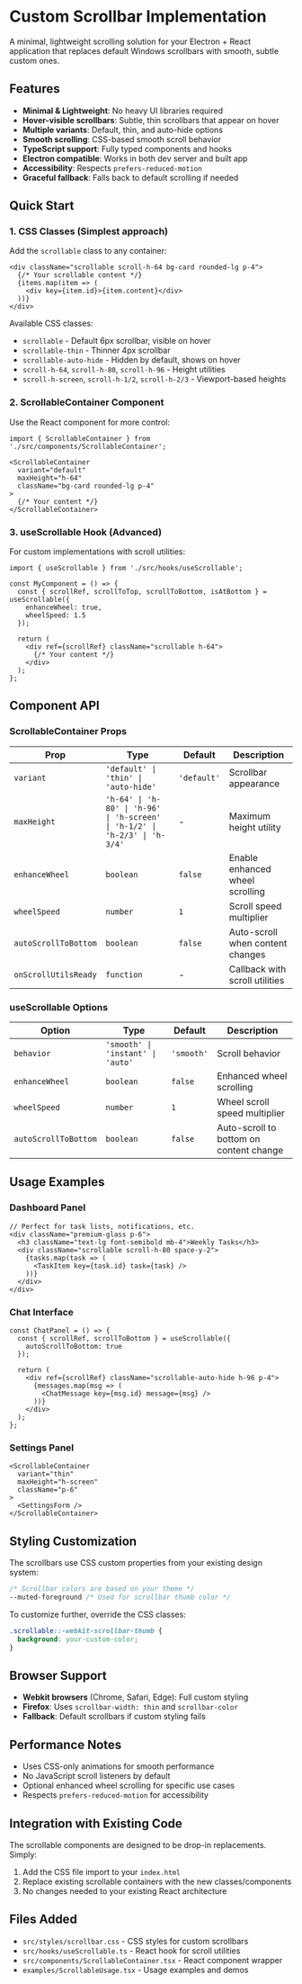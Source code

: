 # Custom Scrollbar Implementation

A minimal, lightweight scrolling solution for your Electron + React application that replaces default Windows scrollbars with smooth, subtle custom ones.

## Features

- **Minimal & Lightweight**: No heavy UI libraries required
- **Hover-visible scrollbars**: Subtle, thin scrollbars that appear on hover
- **Multiple variants**: Default, thin, and auto-hide options
- **Smooth scrolling**: CSS-based smooth scroll behavior
- **TypeScript support**: Fully typed components and hooks
- **Electron compatible**: Works in both dev server and built app
- **Accessibility**: Respects `prefers-reduced-motion`
- **Graceful fallback**: Falls back to default scrolling if needed

## Quick Start

### 1. CSS Classes (Simplest approach)

Add the `scrollable` class to any container:

```tsx
<div className="scrollable scroll-h-64 bg-card rounded-lg p-4">
  {/* Your scrollable content */}
  {items.map(item => (
    <div key={item.id}>{item.content}</div>
  ))}
</div>
```

Available CSS classes:
- `scrollable` - Default 6px scrollbar, visible on hover
- `scrollable-thin` - Thinner 4px scrollbar
- `scrollable-auto-hide` - Hidden by default, shows on hover
- `scroll-h-64`, `scroll-h-80`, `scroll-h-96` - Height utilities
- `scroll-h-screen`, `scroll-h-1/2`, `scroll-h-2/3` - Viewport-based heights

### 2. ScrollableContainer Component

Use the React component for more control:

```tsx
import { ScrollableContainer } from './src/components/ScrollableContainer';

<ScrollableContainer 
  variant="default" 
  maxHeight="h-64"
  className="bg-card rounded-lg p-4"
>
  {/* Your content */}
</ScrollableContainer>
```

### 3. useScrollable Hook (Advanced)

For custom implementations with scroll utilities:

```tsx
import { useScrollable } from './src/hooks/useScrollable';

const MyComponent = () => {
  const { scrollRef, scrollToTop, scrollToBottom, isAtBottom } = useScrollable({
    enhanceWheel: true,
    wheelSpeed: 1.5
  });

  return (
    <div ref={scrollRef} className="scrollable h-64">
      {/* Your content */}
    </div>
  );
};
```

## Component API

### ScrollableContainer Props

| Prop | Type | Default | Description |
|------|------|---------|-------------|
| `variant` | `'default' \| 'thin' \| 'auto-hide'` | `'default'` | Scrollbar appearance |
| `maxHeight` | `'h-64' \| 'h-80' \| 'h-96' \| 'h-screen' \| 'h-1/2' \| 'h-2/3' \| 'h-3/4'` | - | Maximum height utility |
| `enhanceWheel` | `boolean` | `false` | Enable enhanced wheel scrolling |
| `wheelSpeed` | `number` | `1` | Scroll speed multiplier |
| `autoScrollToBottom` | `boolean` | `false` | Auto-scroll when content changes |
| `onScrollUtilsReady` | `function` | - | Callback with scroll utilities |

### useScrollable Options

| Option | Type | Default | Description |
|--------|------|---------|-------------|
| `behavior` | `'smooth' \| 'instant' \| 'auto'` | `'smooth'` | Scroll behavior |
| `enhanceWheel` | `boolean` | `false` | Enhanced wheel scrolling |
| `wheelSpeed` | `number` | `1` | Wheel scroll speed multiplier |
| `autoScrollToBottom` | `boolean` | `false` | Auto-scroll to bottom on content change |

## Usage Examples

### Dashboard Panel
```tsx
// Perfect for task lists, notifications, etc.
<div className="premium-glass p-6">
  <h3 className="text-lg font-semibold mb-4">Weekly Tasks</h3>
  <div className="scrollable scroll-h-80 space-y-2">
    {tasks.map(task => (
      <TaskItem key={task.id} task={task} />
    ))}
  </div>
</div>
```

### Chat Interface
```tsx
const ChatPanel = () => {
  const { scrollRef, scrollToBottom } = useScrollable({
    autoScrollToBottom: true
  });

  return (
    <div ref={scrollRef} className="scrollable-auto-hide h-96 p-4">
      {messages.map(msg => (
        <ChatMessage key={msg.id} message={msg} />
      ))}
    </div>
  );
};
```

### Settings Panel
```tsx
<ScrollableContainer 
  variant="thin" 
  maxHeight="h-screen"
  className="p-6"
>
  <SettingsForm />
</ScrollableContainer>
```

## Styling Customization

The scrollbars use CSS custom properties from your existing design system:

```css
/* Scrollbar colors are based on your theme */
--muted-foreground /* Used for scrollbar thumb color */
```

To customize further, override the CSS classes:

```css
.scrollable::-webkit-scrollbar-thumb {
  background: your-custom-color;
}
```

## Browser Support

- **Webkit browsers** (Chrome, Safari, Edge): Full custom styling
- **Firefox**: Uses `scrollbar-width: thin` and `scrollbar-color`
- **Fallback**: Default scrollbars if custom styling fails

## Performance Notes

- Uses CSS-only animations for smooth performance
- No JavaScript scroll listeners by default
- Optional enhanced wheel scrolling for specific use cases
- Respects `prefers-reduced-motion` for accessibility

## Integration with Existing Code

The scrollable components are designed to be drop-in replacements. Simply:

1. Add the CSS file import to your `index.html`
2. Replace existing scrollable containers with the new classes/components
3. No changes needed to your existing React architecture

## Files Added

- `src/styles/scrollbar.css` - CSS styles for custom scrollbars
- `src/hooks/useScrollable.ts` - React hook for scroll utilities
- `src/components/ScrollableContainer.tsx` - React component wrapper
- `examples/ScrollableUsage.tsx` - Usage examples and demos